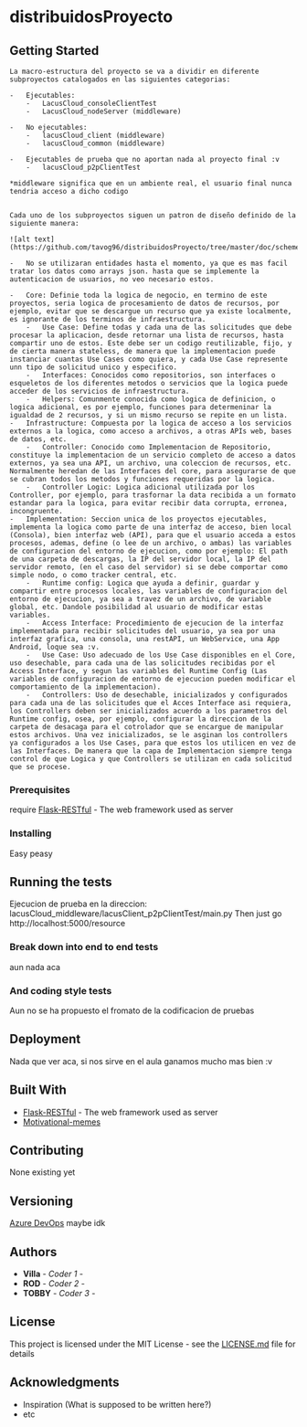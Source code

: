 # distribuidosProyecto



## Getting Started

    La macro-estructura del proyecto se va a dividir en diferente subproyectos catalogados en las siguientes categorias:

    -   Ejecutables:
        -   LacusCloud_consoleClientTest
        -   LacusCloud_nodeServer (middleware)

    -   No ejecutables:
        -   lacusCloud_client (middleware)
        -   lacusCloud_common (middleware)

    -   Ejecutables de prueba que no aportan nada al proyecto final :v
        -   lacusCloud_p2pClientTest

    *middleware significa que en un ambiente real, el usuario final nunca tendria acceso a dicho codigo


    Cada uno de los subproyectos siguen un patron de diseño definido de la siguiente manera:

    ![alt text](https://github.com/tavog96/distribuidosProyecto/tree/master/doc/scheme.png)

    -   No se utilizaran entidades hasta el momento, ya que es mas facil tratar los datos como arrays json. hasta que se implemente la autenticacion de usuarios, no veo necesario estos.

    -   Core: Definie toda la logica de negocio, en termino de este proyectos, seria logica de procesamiento de datos de recursos, por ejemplo, evitar que se descargue un recurso que ya existe localmente, es ignorante de los terminos de infraestructura.
        -   Use Case: Define todas y cada una de las solicitudes que debe procesar la aplicacion, desde retornar una lista de recursos, hasta compartir uno de estos. Este debe ser un codigo reutilizable, fijo, y de cierta manera stateless, de manera que la implementacion puede instanciar cuantas Use Cases como quiera, y cada Use Case represente unn tipo de solicitud unico y especifico.
        -   Interfaces: Conocidos como repositorios, son interfaces o esqueletos de los diferentes metodos o servicios que la logica puede acceder de los servicios de infraestructura.
        -   Helpers: Comunmente conocida como logica de definicion, o logica adicional, es por ejemplo, funciones para determeninar la igualdad de 2 recursos, y si un mismo recurso se repite en un lista.
    -   Infrastructure: Compuesta por la logica de acceso a los servicios externos a la logica, como acceso a archivos, a otras APIs web, bases de datos, etc.
        -   Controller: Conocido como Implementacion de Repositorio, constituye la implementacion de un servicio completo de acceso a datos externos, ya sea una API, un archivo, una coleccion de recursos, etc. Normalmente heredan de las Interfaces del core, para asegurarse de que se cubran todos los metodos y funciones requeridas por la logica.
        -   Controller Logic: Logica adicional utilizada por los Controller, por ejemplo, para trasfornar la data recibida a un formato estandar para la logica, para evitar recibir data corrupta, erronea, incongruente.
    -   Implementation: Seccion unica de los proyectos ejecutables, implementa la logica como parte de una interfaz de acceso, bien local (Consola), bien interfaz web (API), para que el usuario acceda a estos procesos, ademas, define (o lee de un archivo, o ambas) las variables de configuracion del entorno de ejecucion, como por ejemplo: El path de una carpeta de descargas, la IP del servidor local, la IP del servidor remoto, (en el caso del servidor) si se debe comportar como simple nodo, o como tracker central, etc.
        -   Runtime config: Logica que ayuda a definir, guardar y compartir entre procesos locales, las variables de configuracion del entorno de ejecucion, ya sea a travez de un archivo, de variable global, etc. Dandole posibilidad al usuario de modificar estas variables.
        -   Access Interface: Procedimiento de ejecucion de la interfaz implementada para recibir solicitudes del usuario, ya sea por una interfaz grafica, una consola, una restAPI, un WebService, una App Android, loque sea :v.
        -   Use Case: Uso adecuado de los Use Case disponibles en el Core, uso desechable, para cada una de las solicitudes recibidas por el Access Interface, y segun las variables del Runtime Config (Las variables de configuracion de entorno de ejecucion pueden modificar el comportamiento de la implementacion).
        -   Controllers: Uso de desechable, inicializados y configurados para cada una de las solicitudes que el Acces Interface asi requiera, los Controllers deben ser inicializados acuerdo a los parametros del Runtime config, osea, por ejemplo, configurar la direccion de la carpeta de desacaga para el cotrolador que se encargue de manipular estos archivos. Una vez inicializados, se le asginan los controllers ya configurados a los Use Cases, para que estos los utilicen en vez de las Interfaces. De manera que la capa de Implementacion siempre tenga control de que Logica y que Controllers se utilizan en cada solicitud que se procese.
        


### Prerequisites

require [Flask-RESTful](https://flask-restful.readthedocs.io/en/latest/) - The web framework used as server

### Installing

Easy peasy

## Running the tests

Ejecucion de prueba en la direccion: lacusCloud_middleware/lacusClient_p2pClientTest/main.py
Then just go http://localhost:5000/resource

### Break down into end to end tests

aun nada aca

### And coding style tests

Aun no se ha propuesto el fromato de la codificacion de pruebas

## Deployment

Nada que ver aca, si nos sirve en el aula ganamos mucho mas bien :v

## Built With

* [Flask-RESTful](https://flask-restful.readthedocs.io/en/latest/) - The web framework used as server
* [Motivational-memes](https://www.youtube.com/watch?v=yCWSeBuaybc)

## Contributing

None existing yet

## Versioning

[Azure DevOps](https://azure.microsoft.com/en-us/services/devops/) maybe idk

## Authors

* **Villa** - *Coder 1* -
* **ROD** - *Coder 2* -
* **TOBBY** - *Coder 3* - 


## License

This project is licensed under the MIT License - see the [LICENSE.md](LICENSE.md) file for details

## Acknowledgments

* Inspiration (What is supposed to be written here?)
* etc
